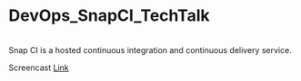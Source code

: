 # DevOps_SnapCI_TechTalk
<br/>Snap CI is a hosted continuous integration and continuous delivery service.

Screencast 
[Link](https://drive.google.com/file/d/0B4s9cWAWOC29bWZtd1gwQUYyWWc/view?usp=sharing)

